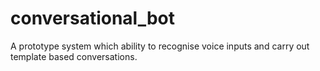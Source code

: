 # conversational_bot
A prototype system which ability to recognise voice inputs and carry out template based conversations.
